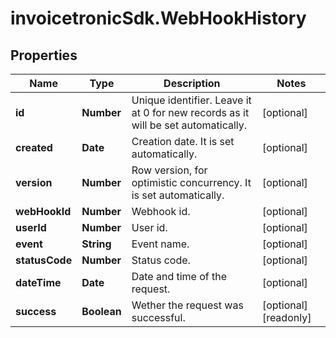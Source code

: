 # invoicetronicSdk.WebHookHistory

## Properties

Name | Type | Description | Notes
------------ | ------------- | ------------- | -------------
**id** | **Number** | Unique identifier. Leave it at 0 for new records as it will be set automatically. | [optional] 
**created** | **Date** | Creation date. It is set automatically. | [optional] 
**version** | **Number** | Row version, for optimistic concurrency. It is set automatically. | [optional] 
**webHookId** | **Number** | Webhook id. | [optional] 
**userId** | **Number** | User id. | [optional] 
**event** | **String** | Event name. | [optional] 
**statusCode** | **Number** | Status code. | [optional] 
**dateTime** | **Date** | Date and time of the request. | [optional] 
**success** | **Boolean** | Wether the request was successful. | [optional] [readonly] 


